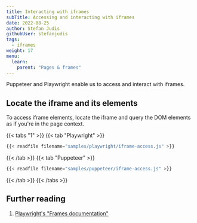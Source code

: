 ```yaml
---
title: Interacting with iframes
subTitle: Accessing and interacting with iframes
date: 2022-08-25
author: Stefan Judis
githubUser: stefanjudis
tags:
  - iframes
weight: 17
menu:
  learn:
    parent: "Pages & frames"
---
```


Puppeteer and Playwright enable us to access and interact with iframes.

## Locate the iframe and its elements

To access iframe elements, locate the iframe and query the DOM elements as if you're in the page context.

{{< tabs "1" >}}
{{< tab "Playwright" >}}
```js
{{< readfile filename="samples/playwright/iframe-access.js" >}}
```
{{< /tab >}}
{{< tab "Puppeteer" >}}
```js
{{< readfile filename="samples/puppeteer/iframe-access.js" >}}
```
{{< /tab >}}
{{< /tabs >}}

## Further reading

1. [Playwright's "Frames documentation"](https://playwright.dev/docs/frames)

